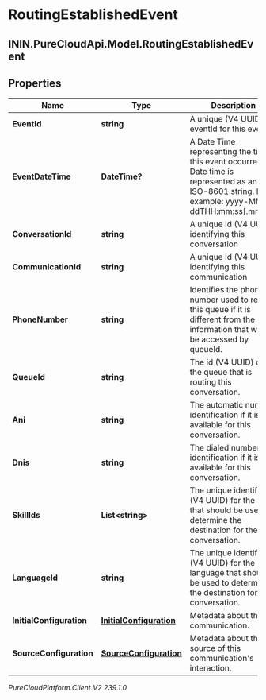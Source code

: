 # RoutingEstablishedEvent

## ININ.PureCloudApi.Model.RoutingEstablishedEvent

## Properties

|Name | Type | Description | Notes|
|------------ | ------------- | ------------- | -------------|
| **EventId** | **string** | A unique (V4 UUID) eventId for this event | |
| **EventDateTime** | **DateTime?** | A Date Time representing the time this event occurred. Date time is represented as an ISO-8601 string. For example: yyyy-MM-ddTHH:mm:ss[.mmm]Z | |
| **ConversationId** | **string** | A unique Id (V4 UUID) identifying this conversation | |
| **CommunicationId** | **string** | A unique Id (V4 UUID) identifying this communication | |
| **PhoneNumber** | **string** | Identifies the phone number used to reach this queue if it is different from the information that would be accessed by queueId. | [optional] |
| **QueueId** | **string** | The id (V4 UUID) of the queue that is routing this conversation. | |
| **Ani** | **string** | The automatic number identification if it is available for this conversation. | [optional] |
| **Dnis** | **string** | The dialed number identification if it is available for this conversation. | [optional] |
| **SkillIds** | **List&lt;string&gt;** | The unique identifiers (V4 UUID) for the skills that should be used to determine the destination for the conversation. | [optional] |
| **LanguageId** | **string** | The unique identifier (V4 UUID) for the language that should be used to determine the destination for the conversation. | [optional] |
| **InitialConfiguration** | [**InitialConfiguration**](InitialConfiguration) | Metadata about this communication. | |
| **SourceConfiguration** | [**SourceConfiguration**](SourceConfiguration) | Metadata about the source of this communication&#39;s interaction. | |



_PureCloudPlatform.Client.V2 239.1.0_
